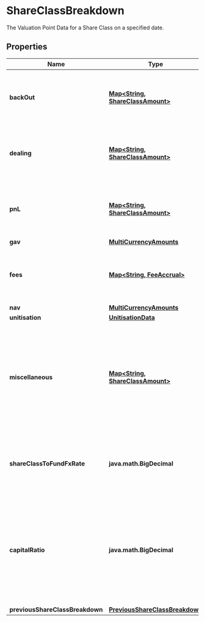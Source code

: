 

# ShareClassBreakdown

The Valuation Point Data for a Share Class on a specified date.

## Properties

| Name | Type | Description | Notes |
|------------ | ------------- | ------------- | -------------|
|**backOut** | [**Map&lt;String, ShareClassAmount&gt;**](ShareClassAmount.md) | Bucket of detail for the Valuation Point where data points have been &#39;backed out&#39;. |  |
|**dealing** | [**Map&lt;String, ShareClassAmount&gt;**](ShareClassAmount.md) | Bucket of detail for any &#39;Dealing&#39; that has occured inside the queried period. |  |
|**pnL** | [**Map&lt;String, ShareClassAmount&gt;**](ShareClassAmount.md) | Bucket of detail for &#39;PnL&#39; that has occured inside the queried period. |  |
|**gav** | [**MultiCurrencyAmounts**](MultiCurrencyAmounts.md) |  |  |
|**fees** | [**Map&lt;String, FeeAccrual&gt;**](FeeAccrual.md) | Bucket of detail for any &#39;Fees&#39; that have been charged in the selected period. |  |
|**nav** | [**MultiCurrencyAmounts**](MultiCurrencyAmounts.md) |  |  |
|**unitisation** | [**UnitisationData**](UnitisationData.md) |  |  [optional] |
|**miscellaneous** | [**Map&lt;String, ShareClassAmount&gt;**](ShareClassAmount.md) | Not used directly by the LUSID engines but serves as a holding area for any custom derived data points that may be useful in, for example, fee calculations). |  [optional] |
|**shareClassToFundFxRate** | **java.math.BigDecimal** | The fx rate from the Share Class currency to the fund currency at this valuation point. |  |
|**capitalRatio** | **java.math.BigDecimal** | The proportion of the fund&#39;s adjusted beginning equity (ie: the sum of the previous NAV and the net dealing) that is invested in the share class. |  |
|**previousShareClassBreakdown** | [**PreviousShareClassBreakdown**](PreviousShareClassBreakdown.md) |  |  |



